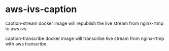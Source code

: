 # aws-ivs-caption
caption-stream docker image will republish the live stream from nginx-rtmp to aws ivs.


caption-transcribe docker image will transcribe live stream from nginx-rtmp with aws transcribe.
